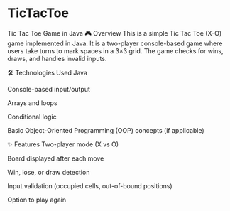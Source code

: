 # TicTacToe
Tic Tac Toe Game in Java
🎮 Overview
This is a simple Tic Tac Toe (X-O) game implemented in Java. It is a two-player console-based game where users take turns to mark spaces in a 3×3 grid. The game checks for wins, draws, and handles invalid inputs.

🛠️ Technologies Used
Java

Console-based input/output

Arrays and loops

Conditional logic

Basic Object-Oriented Programming (OOP) concepts (if applicable)

✨ Features
Two-player mode (X vs O)

Board displayed after each move

Win, lose, or draw detection

Input validation (occupied cells, out-of-bound positions)

Option to play again 
